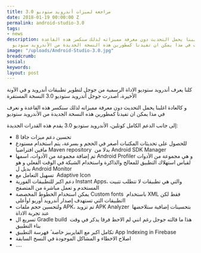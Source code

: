 ```yaml
---
title: مراجعة لميزات أندرويد ستوديو 3.0
date: 2018-01-19 00:00:00 Z
permalink: android-studio-3.0
tags:
- news
description: و كالعادة اغلبنا يحمل التحديث دون معرفة مميزاته لذلك سنكسر هذه القاعدة
  و نعرف في مذا يمكن ان تفيدنا كمطورين هذه النسخة الجديدة من الأندرويد ستوديو
image: "/uploads/Android-Studio-3.0.jpg"
breadcrumb: 
sosial: 
keywords: 
layout: post
---
```


<div >
<p>
كلنا يعرف أندرويد ستوديو الاداة الرسمية من جوجل لتطوير تطبيقات أندرويد و في الآونة الأخيرة، أصدرت جوجل أندرويد ستوديو 3.0 النسخة المستقرة </p>
<p>
و كالعادة اغلبنا يحمل التحديث دون معرفة مميزاته لذلك سنكسر هذه القاعدة و نعرف في مذا يمكن ان تفيدنا كمطورين هذه النسخة الجديدة من الأندرويد ستوديو</p>
<p>
إلى جانب الدعم الكامل كوتلين، الأندرويد ستوديو 3.0 يقدم هذه القدرات الجديدة:</p>
<aside id=""></aside>
<ul>
<li>
تحسين دعم ميزات جافا 8</li>
<li>
للحصول على تحديثات المكتبات أصغر في الحجم و بسرعة، يتم استخدام مستودع مافين افتراضيا Maven repository  بدلا من Android SDK Manager</li>
<li>
تم إضافة مجموعة من الأدوات، اسمها Android Profiler و هي مجموعة من الأدوات لقياس استهلاك التطبيق للمعالج والذاكرة واستخدام الشبكة في الوقت الفعلي و هو بديل ل Android Monitor</li>
<li>
تسهيل التعامل مع  Adaptive Icon </li>
<li>
دعم اكبر للتطبيقات الفورية Instant Apps، والتي هي تطبيقات لا تتطلب تتبيت المستخدم و تعمل مباشرة من المتصفح</li>
<li>
يمكن استخدام الخطوط المخصصة Custom fonts  باستخدام XML فقط لكن ااتطبيقات التي تستهدف إصدار أندرويد أوريو اوأعلى</li>
<li>
ولتحسين حجم ملفات APK، تم تزويد APK Analyzer  بتحسينات إضافية ستلاحضها عند تجربة الاداة</li>
<li>
تسريع ال Gradle build  هذا ما قالته جوجل رغم انني لم الاحظ فرقا يدكر في وقت بناء التطبيق </li>
<li>
تكامل اكبر مع الفايربيز خاصة ٚ فهرسة التطبيق App Indexing in Firebase</li>
<li>
اصلاح الاخطاء و المشاكل الموجودة في النسخ السابقة </li>
<li>
....</li>
</ul>
</div>